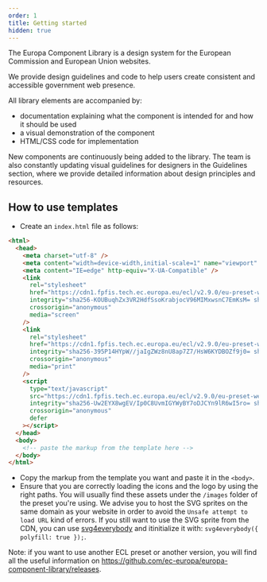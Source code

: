```yaml
---
order: 1
title: Getting started
hidden: true
---
```


The Europa Component Library is a design system for the European Commission and European Union websites.

We provide design guidelines and code to help users create consistent and accessible government web presence.

All library elements are accompanied by:

- documentation explaining what the component is intended for and how it should be used
- a visual demonstration of the component
- HTML/CSS code for implementation

New components are continuously being added to the library. The team is also constantly updating visual guidelines for designers in the Guidelines section, where we provide detailed information about design principles and resources.

## How to use templates

- Create an `index.html` file as follows:

```html
<html>
  <head>
    <meta charset="utf-8" />
    <meta content="width=device-width,initial-scale=1" name="viewport" />
    <meta content="IE=edge" http-equiv="X-UA-Compatible" />
    <link
      rel="stylesheet"
      href="https://cdn1.fpfis.tech.ec.europa.eu/ecl/v2.9.0/eu-preset-website/styles/ecl-eu-preset-website.css"
      integrity="sha256-KOUBuqhZx3VR2HdfSsoKrabjocV96MIMxwsnC7EmKsM= sha384-7CTyLAVWbN3adl9swStpvFgItMlD2NOtbueJFahb4eur0c+wlkwQOb1RXBzrbujg sha512-4V033MXLuUeQQ8AftpYKD2hbkwQx8stLZjQKYAqvEb8zF9c3fZod+rTwjwy+9FrLnzNrM2n64VyAyIztVypWew=="
      crossorigin="anonymous"
      media="screen"
    />
    <link
      rel="stylesheet"
      href="https://cdn1.fpfis.tech.ec.europa.eu/ecl/v2.9.0/eu-preset-website/styles/ecl-eu-preset-website-print.css"
      integrity="sha256-395P14HYpW//jaIgZWz8nU8ap7Z7/HsW6KYDBOZf9j0= sha384-G50p+WMx8tFroBMs6Q1J0SblhQ72Asg+DhmeD3ZqHxaNBRBvL16aNi/eeMDfgj2w sha512-tXVVnre4rBoMQIo9tumADgsAm4WLocypHoEg19EYumhirmwEjLmcW8n817SzhMv8fYZLLLiV/DPtA4Z0XA5wfQ=="
      crossorigin="anonymous"
      media="print"
    />
    <script
      type="text/javascript"
      src="https://cdn1.fpfis.tech.ec.europa.eu/ecl/v2.9.0/eu-preset-website/scripts/ecl-eu-preset-website.js"
      integrity="sha256-Uw2EYX8wgEV/Ip0C8UvmIGYWyBY7oDJCYn9lR6wI5ro= sha384-krMMP0Kf2rSf47NOSAUzPEfa/G9YI7zF3ZEwULkvuxzSZ+NYOpzA3mh3KPFzc26B sha512-dpmNZFCYQrQZBEwyO/A5Uwy2mW6wVHkd+onZrQ9qq85/P2sCTu0l3l0ngYqIWVvT6vTiOnHwZkQ3sHiTPKMWbw=="
      crossorigin="anonymous"
      defer
    ></script>
  </head>
  <body>
    <!-- paste the markup from the template here -->
  </body>
</html>
```

- Copy the markup from the template you want and paste it in the `<body>`.
- Ensure that you are correctly loading the icons and the logo by using the right paths. You will usually find these assets under the `/images` folder of the preset you're using. We advise you to host the SVG sprites on the same domain as your website in order to avoid the `Unsafe attempt to load URL` kind of errors. If you still want to use the SVG sprite from the CDN, you can use [svg4everybody](https://github.com/jonathantneal/svg4everybody) and itinitialize it with: `svg4everybody({ polyfill: true });`.

Note: if you want to use another ECL preset or another version, you will find all the useful information on https://github.com/ec-europa/europa-component-library/releases.
